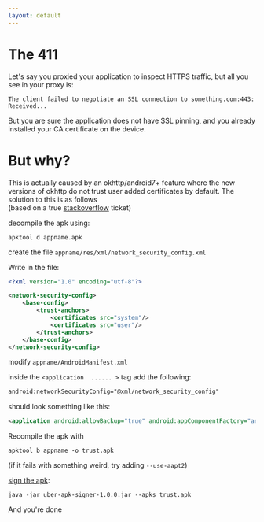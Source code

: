 ```yaml
---
layout: default
---
```


# The 411
Let's say you proxied your application to inspect HTTPS traffic, but all you see in your proxy is:  
```
The client failed to negotiate an SSL connection to something.com:443: Received...
```
But you are sure the application does not have SSL pinning, and you already installed your CA certificate on the device.

# But why?

This is actually caused by an okhttp/android7+ feature where the new versions of okhttp do not trust user added certificates by default. The solution to this is as follows  
(based on a true [stackoverflow](https://stackoverflow.com/questions/38770126/has-android-changed-ssl-configuration-in-api-24/38770284#38770284) ticket)  

decompile the apk using:
```
apktool d appname.apk
```
create the file `appname/res/xml/network_security_config.xml`

Write in the file:
```xml
<?xml version="1.0" encoding="utf-8"?>

<network-security-config>
    <base-config>
        <trust-anchors>
            <certificates src="system"/>
            <certificates src="user"/>
        </trust-anchors>
    </base-config>
</network-security-config>
```
modify `appname/AndroidManifest.xml`

inside the `<application  ...... >` tag add the following:
```xml
android:networkSecurityConfig="@xml/network_security_config"
```
should look something like this:
```xml
<application android:allowBackup="true" android:appComponentFactory="android.support.v4.app.CoreComponentFactory" android:debuggable="true" android:icon="@mipmap/ic_launcher" android:label="@string/app_name" android:name="com.ddnative.App" android:roundIcon="@mipmap/ic_launcher_round" android:supportsRtl="false" android:theme="@style/AppTheme" android:networkSecurityConfig="@xml/network_security_config">
```
Recompile the apk with
```
apktool b appname -o trust.apk
```
(if it fails with something weird, try adding `--use-aapt2`)

[sign the apk](https://github.com/patrickfav/uber-apk-signer/releases/tag/v1.0.0):
```
java -jar uber-apk-signer-1.0.0.jar --apks trust.apk
```
And you're done
